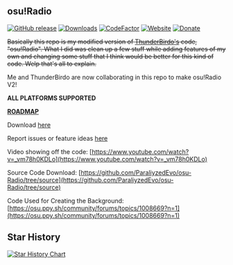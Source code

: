 ## osu!Radio
[![GitHub release](https://img.shields.io/github/release/ParaliyzedEvo/osu-Radio.svg)](https://github.com/ParaliyzedEvo/osu-Radio/releases/latest)
[![Downloads](https://img.shields.io/github/downloads/ParaliyzedEvo/osu-Radio/total?label=Downloads)](https://github.com/ParaliyzedEvo/osu-Radio/releases)
[![CodeFactor](https://www.codefactor.io/repository/github/paraliyzedevo/osu-Radio/badge)](https://www.codefactor.io/repository/github/paraliyzedevo/osu-Radio)
[![Website](https://img.shields.io/badge/-Website-6a0dad?style=flat&logo=osu&logoColor=FFFFFF&labelColor=ff1493&color=6a0dad)](https://paraliyzed.net/)
[![Donate](https://img.shields.io/badge/-Donate-FFDE21?style=flat&logo=paypal&logoColor=%23FFFFFF&labelColor=%2300c244&color=%2300c244)](https://paypal.me/Paraliyzedevo)

~~Basically this repo is my modified version of [ThunderBirdo's](https://www.youtube.com/@ThunderBirdOsu) code, "osu!Radio". What I did was clean up a few stuff while adding features of my own and changing some stuff that I think would be better for this kind of code. Welp that's all to explain.~~

Me and ThunderBirdo are now collaborating in this repo to make osu!Radio V2!

**ALL PLATFORMS SUPPORTED**

**[ROADMAP](https://github.com/ParaliyzedEvo/osu-Radio/wiki)**

Download [here](https://github.com/ParaliyzedEvo/osu-Radio/releases/latest)

Report issues or feature ideas [here](https://github.com/ParaliyzedEvo/osu-Radio/issues)

Video showing off the code: [https://www.youtube.com/watch?v=_vm78h0KDLo](https://www.youtube.com/watch?v=_vm78h0KDLo)

Source Code Download: [https://github.com/ParaliyzedEvo/osu-Radio/tree/source](https://github.com/ParaliyzedEvo/osu-Radio/tree/source)

Code Used for Creating the Background: [https://osu.ppy.sh/community/forums/topics/1008669?n=1](https://osu.ppy.sh/community/forums/topics/1008669?n=1)

## Star History

<a href="https://www.star-history.com/#ParaliyzedEvo/osu-Radio&Date">
 <picture>
   <source media="(prefers-color-scheme: dark)" srcset="https://api.star-history.com/svg?repos=ParaliyzedEvo/osu-Radio&type=Date&theme=dark" />
   <source media="(prefers-color-scheme: light)" srcset="https://api.star-history.com/svg?repos=ParaliyzedEvo/osu-Radio&type=Date" />
   <img alt="Star History Chart" src="https://api.star-history.com/svg?repos=ParaliyzedEvo/osu-Radio&type=Date" />
 </picture>
</a>
